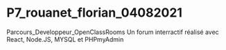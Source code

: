 # P7_rouanet_florian_04082021
Parcours_Developpeur_OpenClassRooms
Un forum interractif réalisé avec React, Node.JS, MYSQL et PHPmyAdmin
